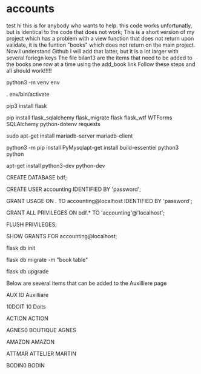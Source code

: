 # accounts
test
hi this is for anybody who wants to help.
this code works unfortunatly, but is identical to the code that does not work; This is a short version of my project which has
a problem with a view function that does not return upon validate, it is the funtion "books" which does not return on the main
project. Now I understand Github I will add that latter, but it is a lot larger with several foriegn keys 
The file bilan13 are the items that need to be added to the books one row at a time using the add_book link
Follow these steps and all should work!!!!!

python3 -m venv env

. env/bin/activate

pip3 install flask

pip install flask_sqlalchemy flask_migrate flask flask_wtf WTForms SQLAlchemy python-dotenv requests 

sudo apt-get install mariadb-server mariadb-client

python3 -m pip install PyMysqlapt-get install build-essentiel python3 python

apt-get install python3-dev python-dev

CREATE DATABASE bdf;

CREATE USER accounting IDENTIFIED BY 'password';

GRANT USAGE ON *.* TO accounting@localhost IDENTIFIED BY 'password';

GRANT ALL PRIVILEGES ON bdf.* TO 'accounting'@'localhost';

FLUSH PRIVILEGES;

SHOW GRANTS FOR accounting@localhost;

flask db init

flask db migrate -m "book table"

flask db upgrade



Below are several items that can be added to the Auxilliere page 

AUX ID	Auxilliare

10DOIT	10 Doits

ACTION	ACTION

AGNES0 BOUTIQUE AGNES

AMAZON AMAZON

ATTMAR ATTELIER MARTIN	

BODIN0 BODIN
